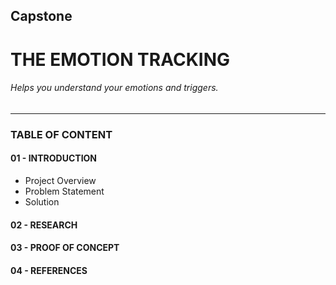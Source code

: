 ## Capstone

# THE EMOTION TRACKING
###### Helps you understand your emotions and triggers.
---

### TABLE OF CONTENT
#### 01 - INTRODUCTION
* Project Overview
* Problem Statement
* Solution

#### 02 - RESEARCH
#### 03 - PROOF OF CONCEPT
#### 04 - REFERENCES
